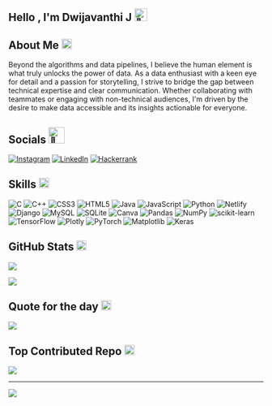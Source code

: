 ##  Hello , I'm Dwijavanthi J <img src="https://fonts.gstatic.com/s/e/notoemoji/latest/1f44b/512.gif" alt="👋" width="25" height="25">

## About Me <img src="https://fonts.gstatic.com/s/e/notoemoji/latest/1f4ab/512.gif" alt="💫" width="20" height="20">

Beyond the algorithms and data pipelines, I believe the human element is what truly unlocks the power of data. As a data enthusiast with a keen eye for detail and a passion for storytelling, I strive to bridge the gap between technical expertise and clear communication. Whether collaborating with teammates or engaging with non-technical audiences, I'm driven by the desire to make data accessible and its insights actionable for everyone.

## Socials <img src="https://fonts.gstatic.com/s/e/notoemoji/latest/1f389/512.gif" alt="🎉" width="32" height="32">

[![Instagram](https://img.shields.io/badge/Instagram-%23E4405F?style=for-the-badge&logo=Instagram&logoColor=white)](https://instagram.com/dwija._.j)
[![LinkedIn](https://img.shields.io/badge/LinkedIn-%230077B5?style=for-the-badge&logo=linkedin&logoColor=white)](https://linkedin.com/in/dwijavanthij)
[![Hackerrank](https://img.shields.io/badge/Hackerrank-%232EC866?style=for-the-badge&logo=HackerRank&logoColor=white)](https://www.hackerrank.com/dj5214)

## Skills <img src="https://fonts.gstatic.com/s/e/notoemoji/latest/2699_fe0f/512.gif" alt="⚙" width="20" height="20"> 

![C](https://img.shields.io/badge/c-%2300599C.svg?style=for-the-badge&logo=c&logoColor=white) ![C++](https://img.shields.io/badge/c++-%2300599C.svg?style=for-the-badge&logo=c%2B%2B&logoColor=white) ![CSS3](https://img.shields.io/badge/css3-%231572B6.svg?style=for-the-badge&logo=css3&logoColor=white) ![HTML5](https://img.shields.io/badge/html5-%23E34F26.svg?style=for-the-badge&logo=html5&logoColor=white) ![Java](https://img.shields.io/badge/java-%23ED8B00.svg?style=for-the-badge&logo=openjdk&logoColor=white) ![JavaScript](https://img.shields.io/badge/javascript-%23323330.svg?style=for-the-badge&logo=javascript&logoColor=%23F7DF1E) ![Python](https://img.shields.io/badge/python-3670A0?style=for-the-badge&logo=python&logoColor=ffdd54) ![Netlify](https://img.shields.io/badge/netlify-%23000000.svg?style=for-the-badge&logo=netlify&logoColor=#00C7B7) ![Django](https://img.shields.io/badge/django-%23092E20.svg?style=for-the-badge&logo=django&logoColor=white) ![MySQL](https://img.shields.io/badge/mysql-%2300000f.svg?style=for-the-badge&logo=mysql&logoColor=white) ![SQLite](https://img.shields.io/badge/sqlite-%2307405e.svg?style=for-the-badge&logo=sqlite&logoColor=white) ![Canva](https://img.shields.io/badge/Canva-%2300C4CC.svg?style=for-the-badge&logo=Canva&logoColor=white) ![Pandas](https://img.shields.io/badge/pandas-%23150458.svg?style=for-the-badge&logo=pandas&logoColor=white) ![NumPy](https://img.shields.io/badge/numpy-%23013243.svg?style=for-the-badge&logo=numpy&logoColor=white) ![scikit-learn](https://img.shields.io/badge/scikit--learn-%23F7931E.svg?style=for-the-badge&logo=scikit-learn&logoColor=white) ![TensorFlow](https://img.shields.io/badge/TensorFlow-%23FF6F00.svg?style=for-the-badge&logo=TensorFlow&logoColor=white) ![Plotly](https://img.shields.io/badge/Plotly-%233F4F75.svg?style=for-the-badge&logo=plotly&logoColor=white) ![PyTorch](https://img.shields.io/badge/PyTorch-%23EE4C2C.svg?style=for-the-badge&logo=PyTorch&logoColor=white) ![Matplotlib](https://img.shields.io/badge/Matplotlib-%23ffffff.svg?style=for-the-badge&logo=Matplotlib&logoColor=black) ![Keras](https://img.shields.io/badge/Keras-%23D00000.svg?style=for-the-badge&logo=Keras&logoColor=white)


##  GitHub Stats <img src="https://fonts.gstatic.com/s/e/notoemoji/latest/1f3b2/512.gif" alt="🎲" width="20" height="20">

![](https://github-readme-stats.vercel.app/api?username=dwija-dj&theme=radical&hide_border=true&include_all_commits=true&count_private=true)<br/>
<!--![](https://github-readme-streak-stats.herokuapp.com/?user=dwija-dj&theme=radical&hide_border=true)<br/>-->
![](https://github-readme-stats.vercel.app/api/top-langs/?username=dwija-dj&theme=radical&hide_border=true&include_all_commits=true&count_private=true&layout=compact)

## Quote for the day <img src="https://fonts.gstatic.com/s/e/notoemoji/latest/270f_fe0f/512.gif" alt="✏" width="20" height="20">
![](https://quotes-github-readme.vercel.app/api?type=horizontal&theme=radical)

## Top Contributed Repo <img src="https://fonts.gstatic.com/s/e/notoemoji/latest/1f31f/512.gif" alt="🌟" width="20" height="20">
![](https://github-contributor-stats.vercel.app/api?username=dwija-dj&limit=5&theme=radical&combine_all_yearly_contributions=true)



---
[![](https://visitcount.itsvg.in/api?id=dwija-dj&icon=0&color=10)](https://visitcount.itsvg.in)



